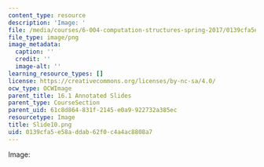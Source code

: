 ```yaml
---
content_type: resource
description: 'Image: '
file: /media/courses/6-004-computation-structures-spring-2017/0139cfa5e58addab62f0c4a4ac8808a7_Slide10.png
file_type: image/png
image_metadata:
  caption: ''
  credit: ''
  image-alt: ''
learning_resource_types: []
license: https://creativecommons.org/licenses/by-nc-sa/4.0/
ocw_type: OCWImage
parent_title: 16.1 Annotated Slides
parent_type: CourseSection
parent_uid: 61c8d864-831f-2145-e0a9-922732a385ec
resourcetype: Image
title: Slide10.png
uid: 0139cfa5-e58a-ddab-62f0-c4a4ac8808a7
---
```

Image: 